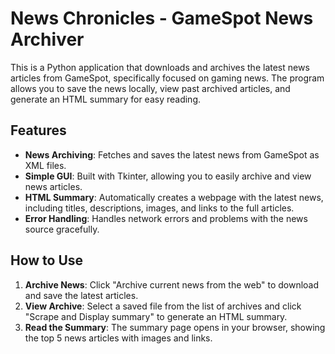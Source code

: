 # News Chronicles - GameSpot News Archiver

This is a Python application that downloads and archives the latest news articles from GameSpot, specifically focused on gaming news. The program allows you to save the news locally, view past archived articles, and generate an HTML summary for easy reading.

## Features

- **News Archiving**: Fetches and saves the latest news from GameSpot as XML files.
- **Simple GUI**: Built with Tkinter, allowing you to easily archive and view news articles.
- **HTML Summary**: Automatically creates a webpage with the latest news, including titles, descriptions, images, and links to the full articles.
- **Error Handling**: Handles network errors and problems with the news source gracefully.

## How to Use

1. **Archive News**: Click "Archive current news from the web" to download and save the latest articles.
2. **View Archive**: Select a saved file from the list of archives and click "Scrape and Display summary" to generate an HTML summary.
3. **Read the Summary**: The summary page opens in your browser, showing the top 5 news articles with images and links.
